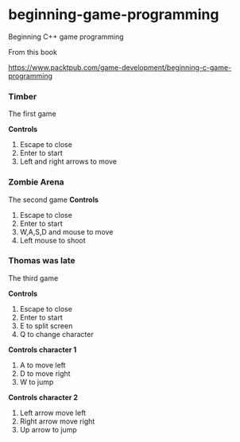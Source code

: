 # beginning-game-programming
Beginning C++ game programming


From this book

https://www.packtpub.com/game-development/beginning-c-game-programming


### Timber
The first game

**Controls**
1. Escape to close
2. Enter to start
3. Left and right arrows to move


### Zombie Arena
The second game
**Controls**
1. Escape to close
2. Enter to start
3. W,A,S,D and mouse to move
4. Left mouse to shoot


### Thomas was late
The third game

**Controls**
1. Escape to close
2. Enter to start
3. E to split screen
4. Q to change character

**Controls character 1**
1. A to move left
2. D to move right
3. W to jump

**Controls character 2**
1. Left arrow move left
2. Right arrow move right
3. Up arrow to jump
